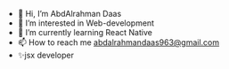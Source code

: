 - 👋 Hi, I’m AbdAlrahman Daas
- 👀 I’m interested in Web-development
- 🌱 I’m currently learning React Native
- 📫 How to reach me abdalrahmandaas963@gmail.com
- ✨jsx developer
<!-- <bio 
     Name : "AbdAlrahman"
     Age : "20"
     InterestedIn : "Web-development"
     Skilles : "Front-end"
     Currently : "mastering React js"
     ReachMe : "abdalrahmandaas963@gmail.com"
/> -->
<!---
AbdAlrahmanDaas963/AbdAlrahmanDaas963 is a ✨ special ✨ repository because its `README.md` (this file) appears on your GitHub profile.
You can click the Preview link to take a look at your changes.
--->
